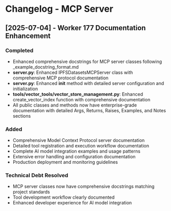 # Changelog - MCP Server

## [2025-07-04] - Worker 177 Documentation Enhancement

### Completed
- Enhanced comprehensive docstrings for MCP server classes following _example_docstring_format.md
- **server.py**: Enhanced IPFSDatasetsMCPServer class with comprehensive MCP protocol documentation
- **server.py**: Enhanced __init__ method with detailed server configuration and initialization
- **tools/vector_tools/vector_store_management.py**: Enhanced create_vector_index function with comprehensive documentation
- All public classes and methods now have enterprise-grade documentation with detailed Args, Returns, Raises, Examples, and Notes sections

### Added
- Comprehensive Model Context Protocol server documentation
- Detailed tool registration and execution workflow documentation
- Complete AI model integration examples and usage patterns
- Extensive error handling and configuration documentation
- Production deployment and monitoring guidelines

### Technical Debt Resolved
- MCP server classes now have comprehensive docstrings matching project standards
- Tool development workflow clearly documented
- Enhanced developer experience for AI model integration
